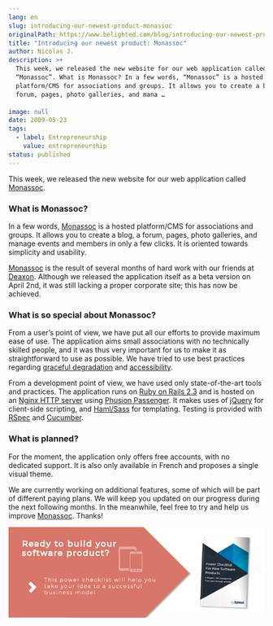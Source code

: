 ```yaml
---
lang: en
slug: introducing-our-newest-product-monassoc
originalPath: https://www.belighted.com/blog/introducing-our-newest-product-monassoc
title: "Introducing our newest product: Monassoc"
author: Nicolas J.
description: >+
  This week, we released the new website for our web application called
  “Monassoc”. What is Monassoc? In a few words, “Monassoc” is a hosted
  platform/CMS for associations and groups. It allows you to create a blog, a
  forum, pages, photo galleries, and mana …

image: null
date: 2009-05-23
tags:
  - label: Entrepreneurship
    value: entrepreneurship
status: published
---
```

This week, we released the new website for our web application called [Monassoc](https://monassoc.com).

### What is Monassoc?

In a few words, [Monassoc](https://monassoc.com) is a hosted platform/CMS for associations and groups. It allows you to create a blog, a forum, pages, photo galleries, and manage events and members in only a few clicks. It is oriented towards simplicity and usability.

[Monassoc](https://monassoc.com) is the result of several months of hard work with our friends at [Deaxon](https://deaxon.com). Although we released the application itself as a beta version on April 2nd, it was still lacking a proper corporate site; this has now be achieved.

### What is so special about Monassoc?

From a user’s point of view, we have put all our efforts to provide maximum ease of use. The application aims small associations with no technically skilled people, and it was thus very important for us to make it as straightforward to use as possible. We have tried to use best practices regarding [graceful degradation](https://en.wikipedia.org/wiki/Graceful_degradation) and [accessibility](https://en.wikipedia.org/wiki/Accessibility).

From a development point of view, we have used only state-of-the-art tools and practices. The application runs on [Ruby on Rails 2.3](https://rubyonrails.org) and is hosted on an [Nginx HTTP server](https://nginx.net/) using [Phusion Passenger](https://www.modrails.com/). It makes uses of [jQuery](https://jquery.com/) for client-side scripting, and [Haml/Sass](https://haml.hamptoncatlin.com/) for templating. Testing is provided with [RSpec](https://rspec.info/) and [Cucumber](https://cukes.info/).

### What is planned?

For the moment, the application only offers free accounts, with no dedicated support. It is also only available in French and proposes a single visual theme.

We are currently working on additional features, some of which will be part of different paying plans. We will keep you updated on our progress during the next following months. In the meanwhile, feel free to try and help us improve [Monassoc](https://monassoc.com). Thanks!  
  
[![New Call-to-action](/content/images/legacy/UPTtKvQU_5rjKfQJ1Qjwk.png)](https://cta-redirect.hubspot.com/cta/redirect/1684659/fb3606cc-cc1b-47d0-ae85-2c9f69837fe2)